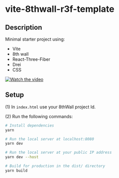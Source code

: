 # vite-8thwall-r3f-template

## Description

Minimal starter project using:

- Vite
- 8th wall
- React-Three-Fiber
- Drei
- CSS

[![Watch the video](https://img.youtube.com/vi/-po9PcpTnoA/hqdefault.jpg)]([https://youtube.com/shorts/VIDEO_ID](https://www.youtube.com/shorts/-po9PcpTnoA))

## Setup

(1) In `index.html` use your 8thWall project Id.

(2) Run the following commands:

```bash
# Install dependencies
yarn

# Run the local server at localhost:8080
yarn dev

# Run the local server at your public IP address
yarn dev --host

# Build for production in the dist/ directory
yarn build
```
